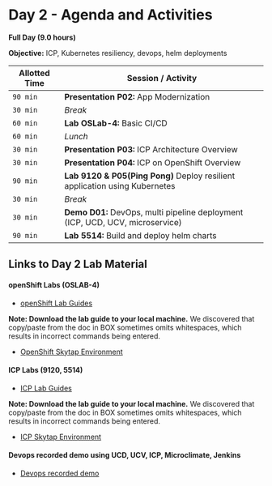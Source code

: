 # Day 2 - Agenda and Activities

**Full Day (9.0 hours)**

**Objective:** ICP, Kubernetes resiliency, devops, helm deployments



Allotted Time | Session / Activity 
-------|-------------------
`90 min` | **Presentation P02:** App Modernization
`30 min` | *Break*
`60 min` | **Lab OSLab-4:** Basic CI/CD 
`60 min` | *Lunch*
`30 min` | **Presentation P03:** ICP Architecture Overview
`30 min` | **Presentation P04:** ICP on OpenShift Overview
`90 min` | **Lab 9120 & P05(Ping Pong)** Deploy resilient application using Kubernetes
`30 min` | *Break*
`30 min` | **Demo D01:** DevOps, multi pipeline deployment (ICP, UCD, UCV, microservice)
`90 min` | **Lab 5514:** Build and deploy helm charts


## **Links to Day 2 Lab Material**

#### openShift Labs (OSLAB-4)
  
  - [openShift Lab Guides](https://ibm.box.com/v/Openshift-Labs)
  
  **Note: Download the lab guide to your local machine.** We discovered that copy/paste from the doc in BOX sometimes omits whitespaces, which results in incorrect commands being entered. 
  
  
  - [OpenShift Skytap Environment]( http://ibm.biz/oslabs-h1)

  
#### ICP Labs (9120, 5514)
  - [ICP Lab Guides](https://ibm.box.com/v/IBM-Cloud-Private-Labs)
  
  **Note: Download the lab guide to your local machine.** We discovered that copy/paste from the doc in BOX sometimes omits whitespaces, which results in incorrect commands being entered. 
  

  - [ICP Skytap Environment]( http://ibm.biz/icplabs-h1)
  
  
#### Devops recorded demo using UCD, UCV, ICP, Microclimate, Jenkins

 - [Devops recorded demo](https://ibm.box.com/v/pyrk8s-devops-demo)
  

  
  